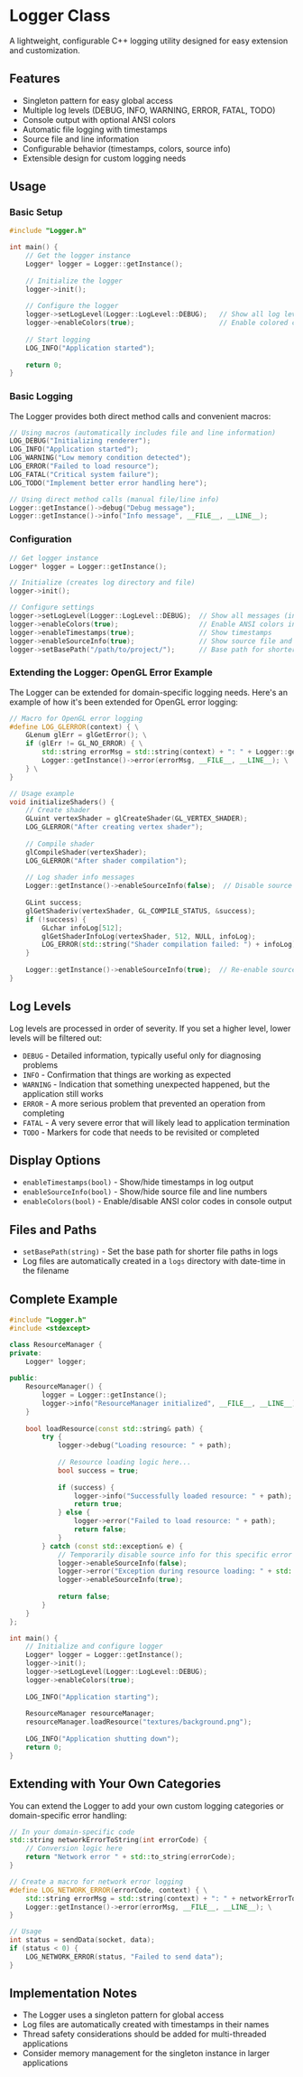 # Logger Class

A lightweight, configurable C++ logging utility designed for easy extension and customization.

## Features

- Singleton pattern for easy global access
- Multiple log levels (DEBUG, INFO, WARNING, ERROR, FATAL, TODO)
- Console output with optional ANSI colors
- Automatic file logging with timestamps
- Source file and line information
- Configurable behavior (timestamps, colors, source info)
- Extensible design for custom logging needs

## Usage

### Basic Setup

```cpp
#include "Logger.h"

int main() {
    // Get the logger instance
    Logger* logger = Logger::getInstance();
    
    // Initialize the logger
    logger->init();
    
    // Configure the logger
    logger->setLogLevel(Logger::LogLevel::DEBUG);   // Show all log levels including debug
    logger->enableColors(true);                     // Enable colored console output
    
    // Start logging
    LOG_INFO("Application started");
    
    return 0;
}
```

### Basic Logging

The Logger provides both direct method calls and convenient macros:

```cpp
// Using macros (automatically includes file and line information)
LOG_DEBUG("Initializing renderer");
LOG_INFO("Application started");
LOG_WARNING("Low memory condition detected");
LOG_ERROR("Failed to load resource");
LOG_FATAL("Critical system failure");
LOG_TODO("Implement better error handling here");

// Using direct method calls (manual file/line info)
Logger::getInstance()->debug("Debug message");
Logger::getInstance()->info("Info message", __FILE__, __LINE__);
```

### Configuration

```cpp
// Get logger instance
Logger* logger = Logger::getInstance();

// Initialize (creates log directory and file)
logger->init();

// Configure settings
logger->setLogLevel(Logger::LogLevel::DEBUG);  // Show all messages (including debug)
logger->enableColors(true);                    // Enable ANSI colors in console
logger->enableTimestamps(true);                // Show timestamps
logger->enableSourceInfo(true);                // Show source file and line
logger->setBasePath("/path/to/project/");      // Base path for shorter file paths
```

### Extending the Logger: OpenGL Error Example

The Logger can be extended for domain-specific logging needs. Here's an example of how it's been extended for OpenGL error logging:

```cpp
// Macro for OpenGL error logging
#define LOG_GLERROR(context) { \
    GLenum glErr = glGetError(); \
    if (glErr != GL_NO_ERROR) { \
        std::string errorMsg = std::string(context) + ": " + Logger::getInstance()->glErrorToString(glErr); \
        Logger::getInstance()->error(errorMsg, __FILE__, __LINE__); \
    } \
}

// Usage example
void initializeShaders() {
    // Create shader
    GLuint vertexShader = glCreateShader(GL_VERTEX_SHADER);
    LOG_GLERROR("After creating vertex shader");
    
    // Compile shader
    glCompileShader(vertexShader);
    LOG_GLERROR("After shader compilation");
    
    // Log shader info messages
    Logger::getInstance()->enableSourceInfo(false);  // Disable source info for cleaner shader logs
    
    GLint success;
    glGetShaderiv(vertexShader, GL_COMPILE_STATUS, &success);
    if (!success) {
        GLchar infoLog[512];
        glGetShaderInfoLog(vertexShader, 512, NULL, infoLog);
        LOG_ERROR(std::string("Shader compilation failed: ") + infoLog);
    }
    
    Logger::getInstance()->enableSourceInfo(true);  // Re-enable source info
}
```

## Log Levels

Log levels are processed in order of severity. If you set a higher level, lower levels will be filtered out:

- `DEBUG` - Detailed information, typically useful only for diagnosing problems
- `INFO` - Confirmation that things are working as expected
- `WARNING` - Indication that something unexpected happened, but the application still works
- `ERROR` - A more serious problem that prevented an operation from completing
- `FATAL` - A very severe error that will likely lead to application termination
- `TODO` - Markers for code that needs to be revisited or completed

## Display Options

- `enableTimestamps(bool)` - Show/hide timestamps in log output
- `enableSourceInfo(bool)` - Show/hide source file and line numbers
- `enableColors(bool)` - Enable/disable ANSI color codes in console output

## Files and Paths

- `setBasePath(string)` - Set the base path for shorter file paths in logs
- Log files are automatically created in a `logs` directory with date-time in the filename

## Complete Example

```cpp
#include "Logger.h"
#include <stdexcept>

class ResourceManager {
private:
    Logger* logger;
    
public:
    ResourceManager() {
        logger = Logger::getInstance();
        logger->info("ResourceManager initialized", __FILE__, __LINE__);
    }
    
    bool loadResource(const std::string& path) {
        try {
            logger->debug("Loading resource: " + path);
            
            // Resource loading logic here...
            bool success = true;
            
            if (success) {
                logger->info("Successfully loaded resource: " + path);
                return true;
            } else {
                logger->error("Failed to load resource: " + path);
                return false;
            }
        } catch (const std::exception& e) {
            // Temporarily disable source info for this specific error
            logger->enableSourceInfo(false);
            logger->error("Exception during resource loading: " + std::string(e.what()));
            logger->enableSourceInfo(true);
            
            return false;
        }
    }
};

int main() {
    // Initialize and configure logger
    Logger* logger = Logger::getInstance();
    logger->init();
    logger->setLogLevel(Logger::LogLevel::DEBUG);
    logger->enableColors(true);
    
    LOG_INFO("Application starting");
    
    ResourceManager resourceManager;
    resourceManager.loadResource("textures/background.png");
    
    LOG_INFO("Application shutting down");
    return 0;
}
```

## Extending with Your Own Categories

You can extend the Logger to add your own custom logging categories or domain-specific error handling:

```cpp
// In your domain-specific code
std::string networkErrorToString(int errorCode) {
    // Conversion logic here
    return "Network error " + std::to_string(errorCode);
}

// Create a macro for network error logging
#define LOG_NETWORK_ERROR(errorCode, context) { \
    std::string errorMsg = std::string(context) + ": " + networkErrorToString(errorCode); \
    Logger::getInstance()->error(errorMsg, __FILE__, __LINE__); \
}

// Usage
int status = sendData(socket, data);
if (status < 0) {
    LOG_NETWORK_ERROR(status, "Failed to send data");
}
```

## Implementation Notes

- The Logger uses a singleton pattern for global access
- Log files are automatically created with timestamps in their names
- Thread safety considerations should be added for multi-threaded applications
- Consider memory management for the singleton instance in larger applications
